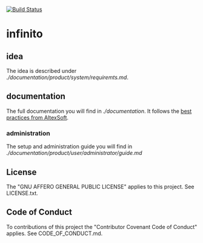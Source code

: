 [![Build Status](https://travis-ci.org/KevinFrantz/infinito.svg?branch=master)](https://travis-ci.org/KevinFrantz/infinito)
# infinito

## idea
The idea is described under *./documentation/product/system/requiremts.md*.

## documentation
The full documentation you will find in *./documentation*.
It follows the [best practices from AltexSoft](https://www.altexsoft.com/blog/business/software-documentation-types-and-best-practices/).

### administration
The setup and administration guide you will find in *./documentation/product/user/administrator/guide.md*

## License
The "GNU AFFERO GENERAL PUBLIC LICENSE" applies to this project. See LICENSE.txt.

## Code of Conduct
To contributions of this project the "Contributor Covenant Code of Conduct" applies. See CODE_OF_CONDUCT.md.
